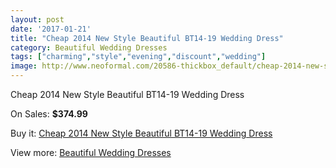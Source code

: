 ```yaml
---
layout: post
date: '2017-01-21'
title: "Cheap 2014 New Style Beautiful BT14-19 Wedding Dress"
category: Beautiful Wedding Dresses
tags: ["charming","style","evening","discount","wedding"]
image: http://www.neoformal.com/20586-thickbox_default/cheap-2014-new-style-beautiful-bt14-19-wedding-dress.jpg
---
```

Cheap 2014 New Style Beautiful BT14-19 Wedding Dress

On Sales: **$374.99**
<a href="https://www.neoformal.com/en/beautiful-wedding-dresses-2014/6578-cheap-2014-new-style-beautiful-bt14-19-wedding-dress.html"><amp-img layout="responsive" width="600" height="600" src="//www.neoformal.com/20586-thickbox_default/cheap-2014-new-style-beautiful-bt14-19-wedding-dress.jpg" alt="Cheap 2014 New Style Beautiful BT14-19 Wedding Dress 0" /></a>
<a href="https://www.neoformal.com/en/beautiful-wedding-dresses-2014/6578-cheap-2014-new-style-beautiful-bt14-19-wedding-dress.html"><amp-img layout="responsive" width="600" height="600" src="//www.neoformal.com/20587-thickbox_default/cheap-2014-new-style-beautiful-bt14-19-wedding-dress.jpg" alt="Cheap 2014 New Style Beautiful BT14-19 Wedding Dress 1" /></a>
<a href="https://www.neoformal.com/en/beautiful-wedding-dresses-2014/6578-cheap-2014-new-style-beautiful-bt14-19-wedding-dress.html"><amp-img layout="responsive" width="600" height="600" src="//www.neoformal.com/20588-thickbox_default/cheap-2014-new-style-beautiful-bt14-19-wedding-dress.jpg" alt="Cheap 2014 New Style Beautiful BT14-19 Wedding Dress 2" /></a>
<a href="https://www.neoformal.com/en/beautiful-wedding-dresses-2014/6578-cheap-2014-new-style-beautiful-bt14-19-wedding-dress.html"><amp-img layout="responsive" width="600" height="600" src="//www.neoformal.com/20589-thickbox_default/cheap-2014-new-style-beautiful-bt14-19-wedding-dress.jpg" alt="Cheap 2014 New Style Beautiful BT14-19 Wedding Dress 3" /></a>

Buy it: [Cheap 2014 New Style Beautiful BT14-19 Wedding Dress](https://www.neoformal.com/en/beautiful-wedding-dresses-2014/6578-cheap-2014-new-style-beautiful-bt14-19-wedding-dress.html "Cheap 2014 New Style Beautiful BT14-19 Wedding Dress")

View more: [Beautiful Wedding Dresses](https://www.neoformal.com/en/91-beautiful-wedding-dresses-2014 "Beautiful Wedding Dresses")